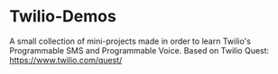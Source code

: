 # Twilio-Demos

A small collection of mini-projects made in order to learn Twilio's Programmable SMS and Programmable Voice. Based on Twilio Quest: https://www.twilio.com/quest/